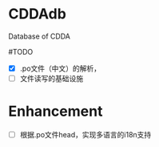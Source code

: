 # CDDAdb
Database of CDDA


#TODO
- [x] .po文件（中文）的解析，
- [ ] 文件读写的基础设施

# Enhancement
- [ ] 根据.po文件head，实现多语言的i18n支持 